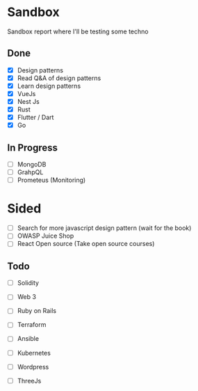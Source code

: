 # Sandbox
Sandbox report where I'll be testing some techno

## Done
- [x] Design patterns
- [X] Read Q&A of design patterns
- [X] Learn design patterns
- [X] VueJs
- [X] Nest Js
- [X] Rust
- [X] Flutter / Dart
- [X] Go

## In Progress
- [ ] MongoDB
- [ ] GrahpQL
- [ ] Prometeus (Monitoring)

# Sided
- [ ] Search for more javascript design pattern (wait for the book)
- [ ] OWASP Juice Shop
- [ ] React Open source (Take open source courses)

## Todo

- [ ] Solidity
- [ ] Web 3
- [ ] Ruby on Rails

- [ ] Terraform
- [ ] Ansible
- [ ] Kubernetes


- [ ] Wordpress
- [ ] ThreeJs

